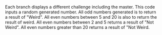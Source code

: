 Each branch displays a different challenge including the master.  This code inputs a random generated number.  All odd numbers generated is to return a result of "Weird".  All even numbers between 5 and 20 is also to return the result of weird.  All even numbers between 2 and 5 returns a result of "Not Weird". All even numbers greater than 20 returns a result of "Not Weird.
